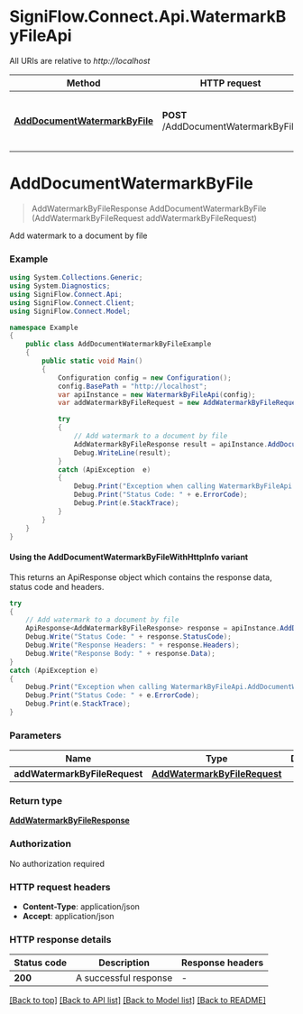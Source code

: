 # SigniFlow.Connect.Api.WatermarkByFileApi

All URIs are relative to *http://localhost*

| Method | HTTP request | Description |
|--------|--------------|-------------|
| [**AddDocumentWatermarkByFile**](WatermarkByFileApi.md#adddocumentwatermarkbyfile) | **POST** /AddDocumentWatermarkByFile | Add watermark to a document by file |

<a id="adddocumentwatermarkbyfile"></a>
# **AddDocumentWatermarkByFile**
> AddWatermarkByFileResponse AddDocumentWatermarkByFile (AddWatermarkByFileRequest addWatermarkByFileRequest)

Add watermark to a document by file

### Example
```csharp
using System.Collections.Generic;
using System.Diagnostics;
using SigniFlow.Connect.Api;
using SigniFlow.Connect.Client;
using SigniFlow.Connect.Model;

namespace Example
{
    public class AddDocumentWatermarkByFileExample
    {
        public static void Main()
        {
            Configuration config = new Configuration();
            config.BasePath = "http://localhost";
            var apiInstance = new WatermarkByFileApi(config);
            var addWatermarkByFileRequest = new AddWatermarkByFileRequest(); // AddWatermarkByFileRequest | 

            try
            {
                // Add watermark to a document by file
                AddWatermarkByFileResponse result = apiInstance.AddDocumentWatermarkByFile(addWatermarkByFileRequest);
                Debug.WriteLine(result);
            }
            catch (ApiException  e)
            {
                Debug.Print("Exception when calling WatermarkByFileApi.AddDocumentWatermarkByFile: " + e.Message);
                Debug.Print("Status Code: " + e.ErrorCode);
                Debug.Print(e.StackTrace);
            }
        }
    }
}
```

#### Using the AddDocumentWatermarkByFileWithHttpInfo variant
This returns an ApiResponse object which contains the response data, status code and headers.

```csharp
try
{
    // Add watermark to a document by file
    ApiResponse<AddWatermarkByFileResponse> response = apiInstance.AddDocumentWatermarkByFileWithHttpInfo(addWatermarkByFileRequest);
    Debug.Write("Status Code: " + response.StatusCode);
    Debug.Write("Response Headers: " + response.Headers);
    Debug.Write("Response Body: " + response.Data);
}
catch (ApiException e)
{
    Debug.Print("Exception when calling WatermarkByFileApi.AddDocumentWatermarkByFileWithHttpInfo: " + e.Message);
    Debug.Print("Status Code: " + e.ErrorCode);
    Debug.Print(e.StackTrace);
}
```

### Parameters

| Name | Type | Description | Notes |
|------|------|-------------|-------|
| **addWatermarkByFileRequest** | [**AddWatermarkByFileRequest**](AddWatermarkByFileRequest.md) |  |  |

### Return type

[**AddWatermarkByFileResponse**](AddWatermarkByFileResponse.md)

### Authorization

No authorization required

### HTTP request headers

 - **Content-Type**: application/json
 - **Accept**: application/json


### HTTP response details
| Status code | Description | Response headers |
|-------------|-------------|------------------|
| **200** | A successful response |  -  |

[[Back to top]](#) [[Back to API list]](../README.md#documentation-for-api-endpoints) [[Back to Model list]](../README.md#documentation-for-models) [[Back to README]](../README.md)

